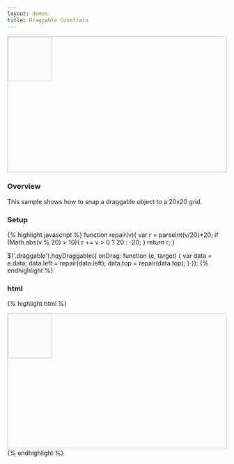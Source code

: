 ```yaml
---
layout: demos
title: Draggable Constrain
---
```


<div style="position:relative;overflow:hidden;height:310px;border: 1px solid #ccc;">
	<div class="draggable" style="width:100px;height:100px;background:#fafafa;border:1px solid #ccc;">
	</div>
</div>

<script type="text/javascript">
function repair(v){
	var r = parseInt(v/20)*20;
	if (Math.abs(v % 20) > 10){
		r += v > 0 ? 20 : -20;
	}
	return r;
}

$('.draggable').hqyDraggable({
	onDrag: function (e, target) {
		var data = e.data;
		data.left = repair(data.left);
		data.top = repair(data.top);
	}
});
</script>


### Overview

This sample shows how to snap a draggable object to a 20x20 grid.

### Setup

{% highlight javascript %}
function repair(v){
  var r = parseInt(v/20)*20;
  if (Math.abs(v % 20) > 10){
    r += v > 0 ? 20 : -20;
  }
  return r;
}

$('.draggable').hqyDraggable({
  onDrag: function (e, target) {
    var data = e.data;
    data.left = repair(data.left);
    data.top = repair(data.top);
  }
});
{% endhighlight %}

### html

{% highlight html %}
<div style="position:relative;overflow:hidden;height:310px;border: 1px solid #ccc;">
  <div class="draggable" style="width:100px;height:100px;background:#fafafa;border:1px solid #ccc;"></div>
</div>
{% endhighlight %}
